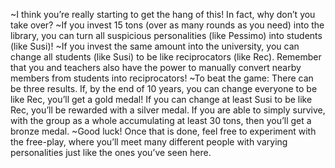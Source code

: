 ~I think you’re really starting to get the hang of this! In fact, why don’t you take over?
~If you invest 15 tons (over as many rounds as you need) into the library, you can turn all suspicious personalities (like Pessimo) into students (like Susi)!
~If you invest the same amount into the university, you can change all students (like Susi) to be like reciprocators (like Rec). Remember that you and teachers also have the power to manually convert nearby members from students into reciprocators!
~To beat the game: There can be three results. If, by the end of 10 years, you can change everyone to be like Rec, you’ll get a gold medal! If you can change at least Susi to be like Rec, you’ll be rewarded with a silver medal. If you are able to simply survive, with the group as a whole accumulating at least 30 tons, then you’ll get a bronze medal.
~Good luck! Once that is done, feel free to experiment with the free-play, where you’ll meet many different people with varying personalities just like the ones you’ve seen here.